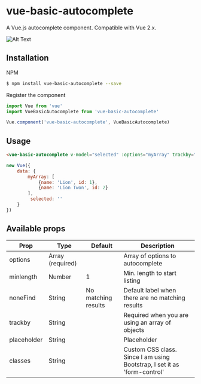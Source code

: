 # vue-basic-autocomplete
A Vue.js autocomplete component. Compatible with Vue 2.x.

![Alt Text](https://media.giphy.com/media/cmzpTVS8rLWsxOX90l/giphy.gif)

## Installation
NPM
```bash
$ npm install vue-basic-autocomplete --save
``` 
Register the component
```js
import Vue from 'vue'
import VueBasicAutocomplete from 'vue-basic-autocomplete'

Vue.component('vue-basic-autocomplete', VueBasicAutocomplete)
``` 

## Usage
```html
<vue-basic-autocomplete v-model="selected" :options="myArray" trackby="name" classes="form-control />
```
```js
new Vue({
    data: {
        myArray: [
            {name: 'Lion', id: 1},
            {name: 'Lion Twon', id: 2}
        ],
         selected: ''
    }
})
```

## Available props

| Prop        | Type             | Default                | Description                                      |
|-------------|------------------|------------------------|--------------------------------------------------|
| options     | Array (required) |                        | Array of options to autocomplete                 |
| minlength   | Number           | 1                      | Min. length to start listing                     |
| noneFind    | String           | No matching results     | Default label when there are no matching results |
| trackby     | String           |                        | Required when you are using an array of objects    |
| placeholder | String           |                        | Placeholder                                          |
| classes     | String           |                        | Custom CSS class. Since I am using Bootstrap, I set it as 'form-control' |